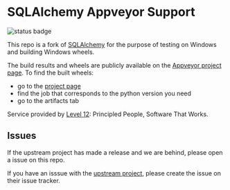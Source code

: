SQLAlchemy Appveyor Support
===========================

![status badge][badge]

This repo is a fork of [SQLAlchemy][upstream] for the purpose of testing on Windows and building
Windows wheels.

The build results and wheels are publicly available on the [Appveyor project page][project].  To
find the built wheels:

* go to the [project page][project]
* find the job that corresponds to the python version you need
* go to the artifacts tab

Service provided by [Level 12][level12]: Principled People, Software That Works.

Issues
------

If the upstream project has made a release and we are behind, please open a issue on this repo.

If you have an isssue with the [upstream project][upstream], please create the issue on their issue
tracker.

[badge]: https://ci.appveyor.com/api/projects/status/github/level12/sqlalchemy-appveyor
[upstream]: https://github.com/zzzeek/sqlalchemy
[project]: https://ci.appveyor.com/project/rsyring16783/sqlalchemy-appveyor
[level12]: https://www.level12.io/
